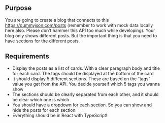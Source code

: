  ## Purpose
 
You are going to create a blog that connects to this https://dummyjson.com/posts (remember to work with mock data locally here also. Please don’t hammer this API too much while developing). Your blog only shows different posts. But the important thing is that you need to have sections for the different posts. 

## Requirements

* Display the posts as a list of cards. With a clear paragraph body and title for each card. The tags should be displayed at the bottom of the card
* It should display 5 different sections. These are based on the “tags” value you get from the API. You decide yourself which 5 tags you wanna show
* The sections should be clearly separated from each other, and it should be clear which one is which
* You should have a dropdown for each section. So you can show and hide the posts for each section
* Everything should be in React with TypeScript!

